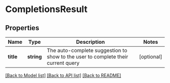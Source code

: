 # CompletionsResult

## Properties
Name | Type | Description | Notes
------------ | ------------- | ------------- | -------------
**title** | **string** | The auto-complete suggestion to show to the user to complete their current query | [optional] 

[[Back to Model list]](../README.md#documentation-for-models) [[Back to API list]](../README.md#documentation-for-api-endpoints) [[Back to README]](../README.md)


